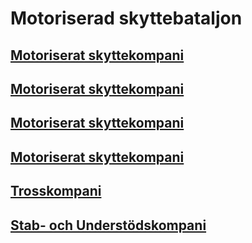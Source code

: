 # Motoriserad skyttebataljon

## [Motoriserat skyttekompani](/Kompanier/motskkomp.md)

## [Motoriserat skyttekompani](/Kompanier/motskkomp.md)

## [Motoriserat skyttekompani](/Kompanier/motskkomp.md)

## [Motoriserat skyttekompani](/Kompanier/motskkomp.md)

## [Trosskompani](/Kompanier/mottrosskomp.md)

## [Stab- och Understödskompani](/Kompanier/motSoUkomp.md)
